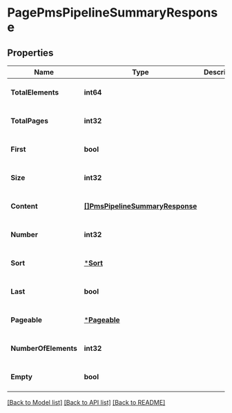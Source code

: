 # PagePmsPipelineSummaryResponse

## Properties
Name | Type | Description | Notes
------------ | ------------- | ------------- | -------------
**TotalElements** | **int64** |  | [optional] [default to null]
**TotalPages** | **int32** |  | [optional] [default to null]
**First** | **bool** |  | [optional] [default to null]
**Size** | **int32** |  | [optional] [default to null]
**Content** | [**[]PmsPipelineSummaryResponse**](PMSPipelineSummaryResponse.md) |  | [optional] [default to null]
**Number** | **int32** |  | [optional] [default to null]
**Sort** | [***Sort**](Sort.md) |  | [optional] [default to null]
**Last** | **bool** |  | [optional] [default to null]
**Pageable** | [***Pageable**](Pageable.md) |  | [optional] [default to null]
**NumberOfElements** | **int32** |  | [optional] [default to null]
**Empty** | **bool** |  | [optional] [default to null]

[[Back to Model list]](../README.md#documentation-for-models) [[Back to API list]](../README.md#documentation-for-api-endpoints) [[Back to README]](../README.md)

